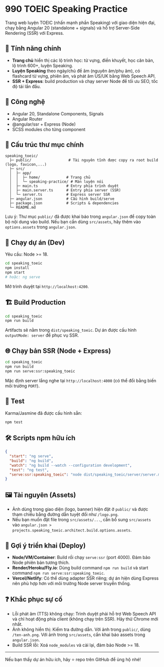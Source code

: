 # 990 TOEIC Speaking Practice

Trang web luyện TOEIC (nhấn mạnh phần Speaking) với giao diện hiện đại, chạy bằng Angular 20 (standalone + signals) và hỗ trợ Server-Side Rendering (SSR) với Express.

## 🔎 Tính năng chính
- **Trang chủ** hiển thị các lộ trình học: từ vựng, điền khuyết, học căn bản, lộ trình 600+, luyện Speaking.
- **Luyện Speaking** theo ngày/chủ đề âm (nguyên âm/phụ âm), có flashcard từ vựng, phiên âm, và phát âm US/UK bằng Web Speech API.
- **SSR + Express**: build production và chạy server Node để tối ưu SEO, tốc độ tải lần đầu.

## 🧱 Công nghệ
- Angular 20, Standalone Components, Signals
- Angular Router
- @angular/ssr + Express (Node)
- SCSS modules cho từng component

## 📁 Cấu trúc thư mục chính

```text
speaking_toeic/
  ├─ public/                 # Tài nguyên tĩnh được copy ra root build (logo, favicon,...)
  ├─ src/
  │  ├─ app/
  │  │  ├─ home/            # Trang chủ
  │  │  └─ speaking-practice/ # Màn luyện nói
  │  ├─ main.ts             # Entry phía trình duyệt
  │  ├─ main.server.ts      # Entry phía server (SSR)
  │  └─ server.ts           # Express server SSR
  ├─ angular.json           # Cấu hình build/serve
  ├─ package.json           # Scripts & dependencies
  └─ README.md
```

Lưu ý: Thư mục `public/` đã được khai báo trong `angular.json` để copy toàn bộ nội dung vào build. Nếu bạn cần dùng `src/assets`, hãy thêm vào `options.assets` trong `angular.json`.

## 🚀 Chạy dự án (Dev)
Yêu cầu: Node >= 18.

```bash
cd speaking_toeic
npm install
npm start
# hoặc: ng serve
```

Mở trình duyệt tại `http://localhost:4200`.

## 🏗️ Build Production

```bash
cd speaking_toeic
npm run build
```

Artifacts sẽ nằm trong `dist/speaking_toeic`. Dự án được cấu hình `outputMode: server` để phục vụ SSR.

## 🌐 Chạy bản SSR (Node + Express)

```bash
cd speaking_toeic
npm run build
npm run serve:ssr:speaking_toeic
```

Mặc định server lắng nghe tại `http://localhost:4000` (có thể đổi bằng biến môi trường `PORT`).

## 🧪 Test
Karma/Jasmine đã được cấu hình sẵn:

```bash
npm test
```

## 🛠️ Scripts npm hữu ích

```json
{
  "start": "ng serve",
  "build": "ng build",
  "watch": "ng build --watch --configuration development",
  "test": "ng test",
  "serve:ssr:speaking_toeic": "node dist/speaking_toeic/server/server.mjs"
}
```

## 🖼️ Tài nguyên (Assets)
- Ảnh dùng trong giao diện (logo, banner) hiện đặt ở `public/` và được tham chiếu bằng đường dẫn tuyệt đối như `/logo.png`.
- Nếu bạn muốn đặt file trong `src/assets/...`, cần bổ sung `src/assets` vào `angular.json > projects.speaking_toeic.architect.build.options.assets`.

## 🧩 Gợi ý triển khai (Deploy)
- **Node/VM/Container**: Build rồi chạy `serve:ssr` (port 4000). Đảm bảo Node phiên bản tương thích.
- **Render/Heroku/Fly.io**: Dùng build command `npm run build` và start command `npm run serve:ssr:speaking_toeic`.
- **Vercel/Netlify**: Có thể dùng adapter SSR riêng; dự án hiện dùng Express nên phù hợp hơn với môi trường Node server truyền thống.

## ❓ Khắc phục sự cố
- Lỗi phát âm (TTS) không chạy: Trình duyệt phải hỗ trợ Web Speech API và chỉ hoạt động phía client (không chạy trên SSR). Hãy thử Chrome mới nhất.
- Ảnh không hiển thị: Kiểm tra đường dẫn. Với ảnh trong `public/`, dùng `/ten-anh.png`. Với ảnh trong `src/assets`, cần khai báo assets trong `angular.json`.
- Build SSR lỗi: Xoá `node_modules` và cài lại, đảm bảo Node >= 18.

---

Nếu bạn thấy dự án hữu ích, hãy ⭐ repo trên GitHub để ủng hộ nhé!
